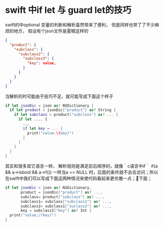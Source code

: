 # swift 中if let 与 guard let的技巧

swift的中optional 变量的判断和解析虽然带来了便利， 但是同样也带了了不少麻烦的地方， 假设有个json文件是夏眠这样的

```json
{
  "product": {
    "subclass": {
      "subclass2": {
        "subclass3": {
          "key": value,
        }
      }
    }
  }
}
```

当解析的时可能由于技巧不足，就可能写成下面这个样子

```swift
if let jsonDic = json as? NSDictionary {
  if let product = jsonDic["product"] as? String {
    if let subclass = product["subclass"] as? ... {
      if let .... {
        ...
        if let key = ... {
          print("value:\(key)")
        }
      }
    }  
  }
}
```

其实和很多其它语言一样， 解析规则是满足前后顺序的，就像｀c语言中if｀ if(a && a->isbool && a->f()) 一样当a == NULL 时，后面的条件就不会去访问；所以在swift中我们可以写成下面这两种情况来使代码看起来更优雅一点；👀下面；

```swift
if let jsonDic = json as? NSDictionary,
       product = jsonDic["product"] as? ...,
       subclass= product["subclass"] as? ...,
       subclass1= subclass["subclass1"] as? ...,
       subclass2= subclass1["suclass2"] as? ...,
       key = subclass2["key"] as? Int {
  print("value:/(key)")
}
